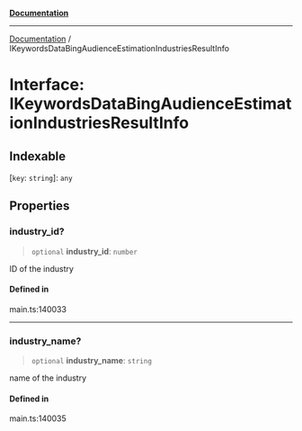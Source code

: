 [**Documentation**](../README.md)

***

[Documentation](../README.md) / IKeywordsDataBingAudienceEstimationIndustriesResultInfo

# Interface: IKeywordsDataBingAudienceEstimationIndustriesResultInfo

## Indexable

 \[`key`: `string`\]: `any`

## Properties

### industry\_id?

> `optional` **industry\_id**: `number`

ID of the industry

#### Defined in

main.ts:140033

***

### industry\_name?

> `optional` **industry\_name**: `string`

name of the industry

#### Defined in

main.ts:140035
